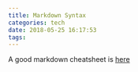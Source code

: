 ```yaml
---
title: Markdown Syntax
categories: tech
date: 2018-05-25 16:17:53
tags:
---
```

A good markdown cheatsheet is [here](http://xianbai.me/learn-md/index.html)
